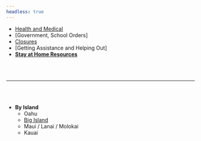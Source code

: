 ```yaml
---
headless: true
---
```


- [Health and Medical](#helth)
- [Government, School Orders]
- [Closures](#closures)
- [Getting Assistance and Helping Out]
- [**Stay at Home Resources**](#stay-at-home-resources-self-isolation)

<br/>
<br/>

---

<br/>
<br/>

- **By Island**
    - Oahu
    - [Big Island](#big-island-1)
    - Maui / Lanai / Molokai
    - Kauai
